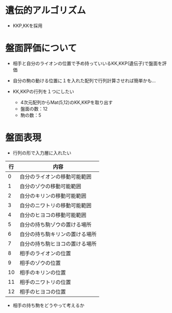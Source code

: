 # 遺伝的アルゴリズム
* KKP,KKを採用

# 盤面評価について
* 相手と自分のライオンの位置で予め持っていいるKK,KKP(遺伝子)で盤面を評価
* 自分の駒の動ける位置に１を入れた配列で行列計算させれば簡単かも...

* KK,KKPの行列を１つにしたい
	* 4次元配列からMat(5,12)のKK,KKPを取り出す
	* 盤面の数：12
	* 駒の数：5

# 盤面表現
* 行列の形で入力層に入れたい

| 行 | 内容 |
| ---|---|
|0|自分のライオンの移動可能範囲|
|1|自分のゾウの移動可能範囲|
|2|自分のキリンの移動可能範囲|
|3|自分のニワトリの移動可能範囲|
|4|自分のヒヨコの移動可能範囲|
|5|自分の持ち駒ゾウの置ける場所|
|6|自分の持ち駒キリンの置ける場所|
|7|自分の持ち駒ヒヨコの置ける場所|
|8|相手のライオンの位置|
|9|相手のゾウの位置|
|10|相手のキリンの位置|
|11|相手のニワトリの位置|
|12|相手のヒヨコの位置|


* 相手の持ち駒をどうやって考えるか

